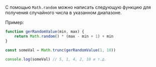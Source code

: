 С помощью `Math.random` можно написать следующую функцию для получения случайного числа в указанном диапазоне.

Пример:
```JavaScript
function gerRandomValue(min, max) {
	return Math.random() * (max - min + 1) + min
}

const someVal = Math.trunc(gerRandomValue(1, 10))

console.log(someVal) // 5, 1, 4, 2, 10 и т.д.
```